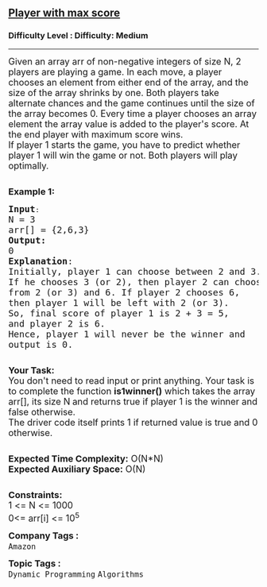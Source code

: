 <h2><a href="https://www.geeksforgeeks.org/problems/player-with-max-score/1?page=2&category=Dynamic%20Programming&company=Amazon,Microsoft,Flipkart,Adobe,Google,Samsung&difficulty=Medium&status=unsolved&sortBy=submissions">Player with max score</a></h2><h3>Difficulty Level : Difficulty: Medium</h3><hr><div class="problems_problem_content__Xm_eO"><p><span style="font-size: 18px;">Given an array arr of non-negative integers of size N, 2 players are playing a game. In each move, a player chooses an element from either end of the array, and the size of the array shrinks by one. Both players take alternate chances and the game continues until the size of the array becomes 0. Every time a player chooses an array element the array value is added to the player's score. At the end player with maximum score wins.<br>If player 1 starts the game, you have to predict whether player 1 will win the game or not. Both players will play optimally.</span><br>&nbsp;</p>
<p><span style="font-size: 18px;"><strong>Example 1:</strong></span></p>
<pre><span style="font-size: 18px;"><strong>Input</strong></span>:
<span style="font-size: 18px;">N = 3
arr[] = {2,6,3}
<strong>Output:</strong>
0&nbsp;
<strong>Explanation</strong>:
Initially, player 1 can choose between 2 and 3. 
If he chooses 3 (or 2), then player 2 can choose 
from 2 (or 3) and 6. If player 2 chooses 6,
then player 1 will be left with 2 (or 3). 
So, final score of player 1 is 2 + 3 = 5,
and player 2 is 6. 
Hence, player 1 will never be the winner and 
output is 0.</span></pre>
<p><br><span style="font-size: 18px;"><strong>Your Task:&nbsp;&nbsp;</strong><br>You don't need to read input or print anything. Your task is to complete the function <strong>is1winner()</strong>&nbsp;which takes the array arr[], its size N<strong> </strong>and returns true if player 1 is the winner and false otherwise.<br>The driver code itself prints 1 if returned value is true and 0 otherwise.</span></p>
<p><br><span style="font-size: 18px;"><strong>Expected Time Complexity:</strong> O(N*N)<br><strong>Expected Auxiliary Space:</strong> O(N)</span></p>
<p><br><span style="font-size: 18px;"><strong>Constraints:</strong><br>1 &lt;= N &lt;= 1000</span><br><span style="font-size: 18px;">0&lt;= arr[i] &lt;= 10<sup>5</sup></span></p></div><p><span style=font-size:18px><strong>Company Tags : </strong><br><code>Amazon</code>&nbsp;<br><p><span style=font-size:18px><strong>Topic Tags : </strong><br><code>Dynamic Programming</code>&nbsp;<code>Algorithms</code>&nbsp;